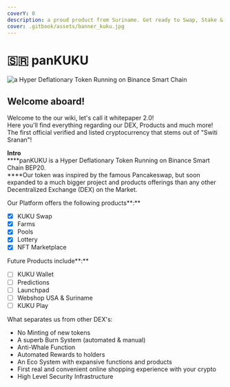 ```yaml
---
coverY: 0
description: a proud product from Suriname. Get ready to Swap, Stake & Shop!
cover: .gitbook/assets/banner_kuku.jpg
---
```


# 🇸🇷 panKUKU

![a Hyper Deflationary Token Running on Binance Smart Chain](.gitbook/assets/bannernewlogo\_orange.png)

## Welcome aboard!

Welcome to the our wiki, let's call it whitepaper 2.0!\
Here you'll find everything regarding our DEX, Products and much more!\
The first official verified and listed cryptocurrency that stems out of "Switi Sranan"!

**Intro**\
****panKUKU is a Hyper Deflationary Token Running on Binance Smart Chain BEP20. \
****Our token was inspired by the famous Pancakeswap, but soon expanded to a much bigger project and products offerings than any other Decentralized Exchange (DEX) on the Market.

Our Platform offers the following products**:**

* [x] KUKU Swap
* [x] Farms
* [x] Pools
* [x] Lottery
* [x] NFT Marketplace

Future Products include**:**

* [ ] KUKU Wallet
* [ ] Predictions
* [ ] Launchpad
* [ ] Webshop USA & Suriname
* [ ] KUKU Play

What separates us from other DEX's:

* No Minting of new tokens
* A superb Burn System (automated & manual)
* Anti-Whale Function
* Automated Rewards to holders
* An Eco System with expansive functions and products
* First real and convenient online shopping experience with your crypto
* High Level Security Infrastructure
